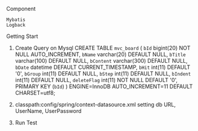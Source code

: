  
Component

	Mybatis
 	Logback
	
Getting Start 

1. Create Query on Mysql
 CREATE TABLE `mvc_board` ( `bId` bigint(20) NOT NULL AUTO_INCREMENT, `bName` varchar(20) DEFAULT NULL, `bTitle` varchar(100) DEFAULT NULL, `bContent` varchar(300) DEFAULT NULL, `bDate` datetime DEFAULT CURRENT_TIMESTAMP, `bHit` int(11) DEFAULT '0', `bGroup` int(11) DEFAULT NULL, `bStep` int(11) DEFAULT NULL, `bIndent` int(11) DEFAULT NULL, `deleteFlag` int(11) NOT NULL DEFAULT '0', PRIMARY KEY (`bId`) ) ENGINE=InnoDB AUTO_INCREMENT=11 DEFAULT CHARSET=utf8;
 
2. classpath:config/spring/context-datasource.xml 
	setting db URL, UserName, UserPassword

3. Run Test
